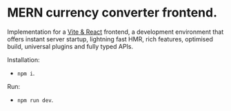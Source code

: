 # MERN currency converter frontend.

Implementation for a [Vite & React](https://vitejs.dev/) frontend, a development environment that offers instant server startup, lightning fast HMR, rich features, optimised build, universal plugins and fully typed APIs.

Installation:

- `npm i`.

Run:

- `npm run dev`.